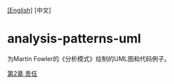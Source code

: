 [[English]](README.md)  [中文]
# analysis-patterns-uml

为Martin Fowler的《分析模式》绘制的UML图和代码例子。

[第2章 责任](chapter02/chapter02_accountability_cn.md)
